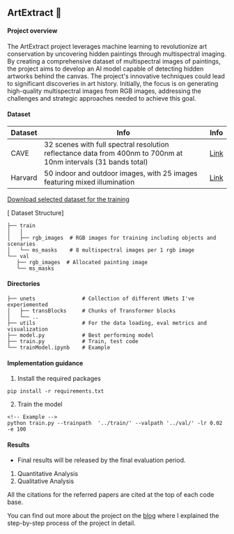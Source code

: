 ## ArtExtract 🎨 

#### Project overview
The ArtExtract project leverages machine learning to revolutionize art conservation by uncovering hidden paintings through multispectral imaging. By creating a comprehensive dataset of multispectral images of paintings, the project aims to develop an AI model capable of detecting hidden artworks behind the canvas. The project's innovative techniques could lead to significant discoveries in art history. Initially, the focus is on generating high-quality multispectral images from RGB images, addressing the challenges and strategic approaches needed to achieve this goal.

#### Dataset

| Dataset  | Info | Info |
| ------------- | ------------- |------------- |
| CAVE  | 32 scenes with full spectral resolution reflectance data from 400nm to 700nm at 10nm intervals (31 bands total)  | [Link](https://www.cs.columbia.edu/CAVE/databases/multispectral/)  |
| Harvard | 50 indoor and outdoor images, with 25 images featuring mixed illumination  | [Link](https://vision.seas.harvard.edu/hyperspec/d2x5g3/)  |

<!-- Will be updated -->
[Download selected dataset for the training]()

[ Dataset Structure]
 ```               
├── train 
│   │
│   ├── rgb_images  # RGB images for training including objects and scenaries                      
│   └── ms_masks    # 8 multispectral images per 1 rgb image
└── val 
    ├── rgb_images  # Allocated painting image                       
    └── ms_masks  
```
#### Directories
```                
├── unets               # Collection of different UNets I've experiemented           
│   ├── transBlocks     # Chunks of Transformer blocks          
│   └── ..       
├── utils               # For the data loading, eval metrics and visualization
├── model.py            # Best performing model       
├── train.py            # Train, test code       
└── trainModel.ipynb    # Example 
```
#### Implementation guidance

1) Install the required packages
```
pip install -r requirements.txt
```
2) Train the model 
```
<!-- Example -->
python train.py --trainpath  '../train/' --valpath '../val/' -lr 0.02 -e 100
```
#### Results
- Final results will be released by the final evaluation period.

1. Quantitative Analysis
2. Qualitative Analysis

All the citations for the referred papers are cited at the top of each code base.

You can find out more about the project on the [blog](https://medium.com/@soyoungpark.psy) where I explained the step-by-step process of the project in detail.





